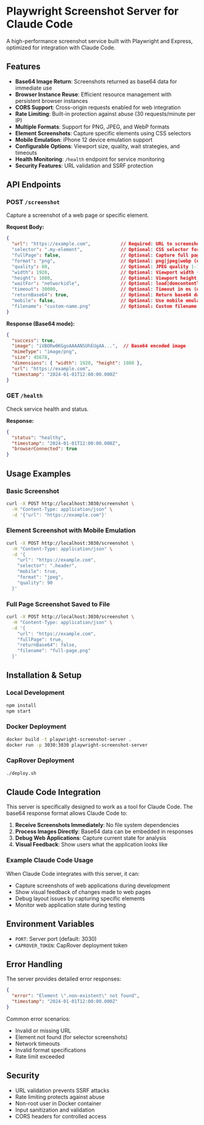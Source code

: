# Playwright Screenshot Server for Claude Code

A high-performance screenshot service built with Playwright and Express, optimized for integration with Claude Code.

## Features

- **Base64 Image Return**: Screenshots returned as base64 data for immediate use
- **Browser Instance Reuse**: Efficient resource management with persistent browser instances
- **CORS Support**: Cross-origin requests enabled for web integration
- **Rate Limiting**: Built-in protection against abuse (30 requests/minute per IP)
- **Multiple Formats**: Support for PNG, JPEG, and WebP formats
- **Element Screenshots**: Capture specific elements using CSS selectors
- **Mobile Emulation**: iPhone 12 device emulation support
- **Configurable Options**: Viewport size, quality, wait strategies, and timeouts
- **Health Monitoring**: `/health` endpoint for service monitoring
- **Security Features**: URL validation and SSRF protection

## API Endpoints

### POST `/screenshot`

Capture a screenshot of a web page or specific element.

**Request Body:**
```json
{
  "url": "https://example.com",           // Required: URL to screenshot
  "selector": ".my-element",              // Optional: CSS selector for element screenshot
  "fullPage": false,                      // Optional: Capture full page (default: false)
  "format": "png",                        // Optional: png|jpeg|webp (default: png)
  "quality": 80,                          // Optional: JPEG quality 1-100 (default: 80)
  "width": 1920,                          // Optional: Viewport width (default: 1920)
  "height": 1080,                         // Optional: Viewport height (default: 1080)
  "waitFor": "networkidle",               // Optional: load|domcontentloaded|networkidle
  "timeout": 30000,                       // Optional: Timeout in ms (default: 30000)
  "returnBase64": true,                   // Optional: Return base64 data (default: true)
  "mobile": false,                        // Optional: Use mobile emulation (default: false)
  "filename": "custom-name.png"           // Optional: Custom filename when saving to disk
}
```

**Response (Base64 mode):**
```json
{
  "success": true,
  "image": "iVBORw0KGgoAAAANSUhEUgAA...",  // Base64 encoded image
  "mimeType": "image/png",
  "size": 45678,
  "dimensions": { "width": 1920, "height": 1080 },
  "url": "https://example.com",
  "timestamp": "2024-01-01T12:00:00.000Z"
}
```

### GET `/health`

Check service health and status.

**Response:**
```json
{
  "status": "healthy",
  "timestamp": "2024-01-01T12:00:00.000Z",
  "browserConnected": true
}
```

## Usage Examples

### Basic Screenshot
```bash
curl -X POST http://localhost:3030/screenshot \
  -H "Content-Type: application/json" \
  -d '{"url": "https://example.com"}'
```

### Element Screenshot with Mobile Emulation
```bash
curl -X POST http://localhost:3030/screenshot \
  -H "Content-Type: application/json" \
  -d '{
    "url": "https://example.com",
    "selector": ".header",
    "mobile": true,
    "format": "jpeg",
    "quality": 90
  }'
```

### Full Page Screenshot Saved to File
```bash
curl -X POST http://localhost:3030/screenshot \
  -H "Content-Type: application/json" \
  -d '{
    "url": "https://example.com",
    "fullPage": true,
    "returnBase64": false,
    "filename": "full-page.png"
  }'
```

## Installation & Setup

### Local Development
```bash
npm install
npm start
```

### Docker Deployment
```bash
docker build -t playwright-screenshot-server .
docker run -p 3030:3030 playwright-screenshot-server
```

### CapRover Deployment
```bash
./deploy.sh
```

## Claude Code Integration

This server is specifically designed to work as a tool for Claude Code. The base64 response format allows Claude Code to:

1. **Receive Screenshots Immediately**: No file system dependencies
2. **Process Images Directly**: Base64 data can be embedded in responses
3. **Debug Web Applications**: Capture current state for analysis
4. **Visual Feedback**: Show users what the application looks like

### Example Claude Code Usage

When Claude Code integrates with this server, it can:

- Capture screenshots of web applications during development
- Show visual feedback of changes made to web pages
- Debug layout issues by capturing specific elements
- Monitor web application state during testing

## Environment Variables

- `PORT`: Server port (default: 3030)
- `CAPROVER_TOKEN`: CapRover deployment token

## Error Handling

The server provides detailed error responses:

```json
{
  "error": "Element \".non-existent\" not found",
  "timestamp": "2024-01-01T12:00:00.000Z"
}
```

Common error scenarios:
- Invalid or missing URL
- Element not found (for selector screenshots)
- Network timeouts
- Invalid format specifications
- Rate limit exceeded

## Security

- URL validation prevents SSRF attacks
- Rate limiting protects against abuse
- Non-root user in Docker container
- Input sanitization and validation
- CORS headers for controlled access